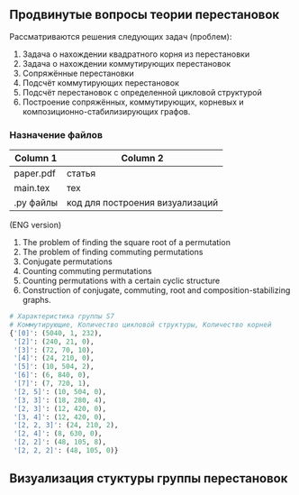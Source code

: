 ## Продвинутые вопросы теории перестановок
Рассматриваются решения следующих задач (проблем):
1. Задача о нахождении квадратного корня из перестановки
2. Задача о нахождении коммутирующих перестановок
3. Сопряжённые перестановки
4. Подсчёт коммутирующих перестановок
5. Подсчёт перестановок с определенной цикловой структурой
6. Построение сопряжённых, коммутирующих, корневых и композиционно-стабилизирующих графов.
### Назначение файлов
| Column 1 | Column 2 |
|----------|----------|
| paper.pdf   | статья  |
| main.tex    | тех  |
| .py файлы  | код для построения визуализаций|

(ENG version)
1. The problem of finding the square root of a permutation
2. The problem of finding commuting permutations
3. Conjugate permutations
4. Counting commuting permutations
5. Counting permutations with a certain cyclic structure
6. Construction of conjugate, commuting, root and composition-stabilizing graphs.
```python
# Характеристика группы S7
# Коммутирующие, Количество цикловой структуры, Количество корней
{'[0]': (5040, 1, 232), 
 '[2]': (240, 21, 0),
 '[3]': (72, 70, 10), 
 '[4]': (24, 210, 0),
 '[5]': (10, 504, 2),
 '[6]': (6, 840, 0), 
 '[7]': (7, 720, 1), 
 '[2, 5]': (10, 504, 0),
 '[3, 3]': (18, 280, 4), 
 '[2, 3]': (12, 420, 0),
 '[3, 4]': (12, 420, 0), 
 '[2, 2, 3]': (24, 210, 2),
 '[2, 4]': (8, 630, 0),
 '[2, 2]': (48, 105, 8),
 '[2, 2, 2]': (48, 105, 0)}
```
## Визуализация стуктуры группы перестановок
